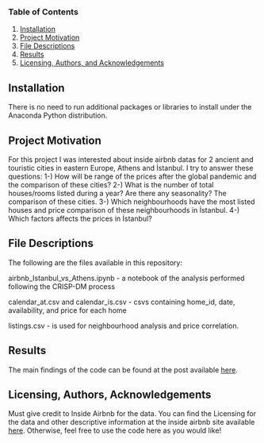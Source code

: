 ### Table of Contents

1. [Installation](#installation)
2. [Project Motivation](#motivation)
3. [File Descriptions](#files)
4. [Results](#results)
5. [Licensing, Authors, and Acknowledgements](#licensing)

## Installation <a name="installation"></a>
There is no need to run additional packages or libraries to install under the Anaconda Python distribution.


## Project Motivation<a name="motivation"></a>
For this project I was interested about inside airbnb datas for 2 ancient and touristic cities in eastern Europe, Athens and İstanbul.
I try to answer these questions:
1-) How will be range of the prices  after the global pandemic and the comparison of these cities?
2-) What is the number of total houses/rooms listed during a year? Are there any seasonality? The comparison of these cities.
3-) Which neighbourhoods have the most listed houses and price comparison of these neighbourhoods in İstanbul.
 4-) Which factors affects the prices in İstanbul?


## File Descriptions <a name="files"></a>

The following are the files available in this repository:

airbnb_Istanbul_vs_Athens.ipynb - a notebook of the analysis performed following the CRISP-DM process

calendar_at.csv and calendar_is.csv - csvs containing home_id, date, availability, and price for each home

listings.csv - is used for neighbourhood analysis and  price correlation.



## Results<a name="results"></a>

The main findings of the code can be found at the post available [here](https://).

## Licensing, Authors, Acknowledgements<a name="licensing"></a>

Must give credit to Inside Airbnb for the data.  You can find the Licensing for the data and other descriptive information at the inside airbnb site available [here](http://insideairbnb.com/get-the-data.html).  Otherwise, feel free to use the code here as you would like! 
